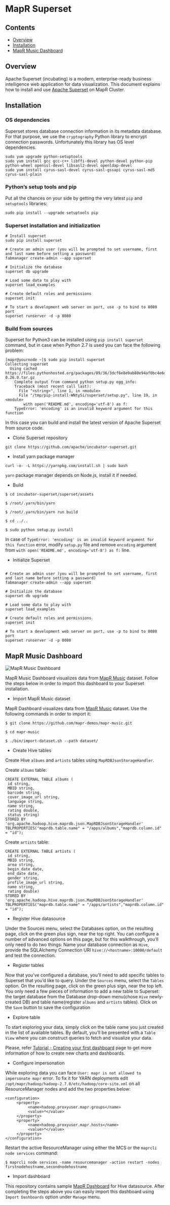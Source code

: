 # MapR Superset

## Contents

* [Overview](#overview)
* [Installation](#installation)
* [MapR Music Dashboard](#mapr-music-dashboard)


## Overview

Apache Superset (incubating) is a modern, enterprise-ready business intelligence web application for data visualization.
This document explains how to install and use [Apache Superset](https://superset.incubator.apache.org) on MapR Cluster. 

## Installation

### OS dependencies
    
Superset stores database connection information in its metadata database. For that purpose, we use the `cryptography` 
Python library to encrypt connection passwords. Unfortunately this library has OS level dependencies.

```
sudo yum upgrade python-setuptools
sudo yum install gcc gcc-c++ libffi-devel python-devel python-pip python-wheel openssl-devel libsasl2-devel openldap-devel
sudo yum install cyrus-sasl-devel cyrus-sasl-gssapi cyrus-sasl-md5 cyrus-sasl-plain
```

### Python’s setup tools and pip

Put all the chances on your side by getting the very latest `pip` and `setuptools` libraries:

```
sudo pip install --upgrade setuptools pip

```
### Superset installation and initialization
    
```
# Install superset
sudo pip install superset

# Create an admin user (you will be prompted to set username, first and last name before setting a password)
fabmanager create-admin --app superset

# Initialize the database
superset db upgrade

# Load some data to play with
superset load_examples

# Create default roles and permissions
superset init

# To start a development web server on port, use -p to bind to 8080 port
superset runserver -d -p 8080
```

### Build from sources

Superset for Python3 can be installed using `pip install superset` command, but in case when Python 2.7 is used you 
can face the following problem:

```
[mapr@yournode ~]$ sudo pip install superset
Collecting superset
  Using cached https://files.pythonhosted.org/packages/89/36/3dcf6e8e9ab80e94af0bc4e6ddf296d8ece737f52b39f721e0296267a9e8/superset-0.26.0.tar.gz
    Complete output from command python setup.py egg_info:
    Traceback (most recent call last):
      File "<string>", line 1, in <module>
      File "/tmp/pip-install-WNtySi/superset/setup.py", line 19, in <module>
        with open('README.md', encoding='utf-8') as f:
    TypeError: 'encoding' is an invalid keyword argument for this function
``` 

In this case you can build and install the latest version of Apache Superset from source code. 

* Clone Superset repository

```
git clone https://github.com/apache/incubator-superset.git
```

* Install yarn package manager

```
curl -o- -L https://yarnpkg.com/install.sh | sudo bash
```
`yarn` package manager depends on Node.js, install it if needed.

* Build

```
$ cd incubator-superset/superset/assets

$ /root/.yarn/bin/yarn

$ /root/.yarn/bin/yarn run build

$ cd ../..

$ sudo python setup.py install
```

In case of `TypeError: 'encoding' is an invalid keyword argument for this function` error, modify `setup.py` file and 
remove `encoding` argument from `with open('README.md', encoding='utf-8') as f:` line.

* Initialize Superset
```

# Create an admin user (you will be prompted to set username, first and last name before setting a password)
fabmanager create-admin --app superset

# Initialize the database
superset db upgrade

# Load some data to play with
superset load_examples

# Create default roles and permissions
superset init

# To start a development web server on port, use -p to bind to 8080 port
superset runserver -d -p 8080
```


## MapR Music Dashboard

![](images/mapr-music-dashboard.png?raw=true "MapR Music Dashboard")

MapR Music Dashboard visualizes data from [MapR Music](https://github.com/mapr-demos/mapr-music) dataset. Follow the 
steps below in order to import this dashboard to your Superset installation.

* Import MapR Music dataset

MapR Dashboard visualizes data from [MapR Music](https://github.com/mapr-demos/mapr-music) dataset. Use the following 
commands in order to import it:
```
$ git clone https://github.com/mapr-demos/mapr-music.git

$ cd mapr-music

$ ./bin/import-dataset.sh --path dataset/
```

* Create Hive tables

Create Hive `albums` and `artists` tables using `MapRDBJsonStorageHandler`.


Create `albums` table:
```
CREATE EXTERNAL TABLE albums ( 
 id string, 
 MBID string, 
 barcode string, 
 cover_image_url string, 
 language string,
 name string,
 rating double,
 status string) 
STORED BY 'org.apache.hadoop.hive.maprdb.json.MapRDBJsonStorageHandler' 
TBLPROPERTIES("maprdb.table.name" = "/apps/albums","maprdb.column.id" = "id"); 
```

Create `artists` table:
```
CREATE EXTERNAL TABLE artists ( 
 id string, 
 MBID string, 
 area string, 
 begin_date date,
 end_date date,
 gender string,
 profile_image_url string, 
 name string,
 rating double) 
STORED BY 'org.apache.hadoop.hive.maprdb.json.MapRDBJsonStorageHandler' 
TBLPROPERTIES("maprdb.table.name" = "/apps/artists","maprdb.column.id" = "id"); 
```

* Register Hive datasource

Under the Sources menu, select the Databases option, on the resulting page, click on the green plus sign, near the top 
right. You can configure a number of advanced options on this page, but for this walkthrough, you’ll only need to do two 
things: Name your database connection as `Hive`, provide the SQLAlchemy Connection URI `hive://<hostname>:10000/default` 
and test the connection.

* Register tables

Now that you’ve configured a database, you’ll need to add specific tables to Superset that you’d like to query.
Under the `Sources` menu, select the `Tables` option. On the resulting page, click on the green plus sign, near the top 
left. You only need a few pieces of information to add a new table to Superset: the target database from the Database 
drop-down menu(chose `Hive` newly-created DB) and table name(register `albums` and `artists` tables). 
Click on the `Save` button to save the configuration

* Explore table

To start exploring your data, simply click on the table name you just created in the list of available tables. By 
default, you’ll be presented with a `Table View` where you can construct queries to fetch and visualize your data.

Please, refer [Tutorial - Creating your first dashboard](https://superset.incubator.apache.org/tutorial.html) page to 
get more information of how to create new charts and dashboards.

* Configure impersonation

While exploring data you can face `User: mapr is not allowed to impersonate mapr` error. To fix it for YARN deployments 
edit `/opt/mapr/hadoop/hadoop-2.7.0/etc/hadoop/core-site.xml` on all ResourceManager nodes and add the two properties 
below:

```
<configuration> 
     <property> 
          <name>hadoop.proxyuser.mapr.groups</name> 
          <value>*</value> 
     </property> 
     <property> 
          <name>hadoop.proxyuser.mapr.hosts</name> 
          <value>*</value> 
     </property> 
</configuration>
```

Restart the active ResourceManager using either the MCS or the `maprcli node services` command:
```
$ maprcli node services -name resourcemanager -action restart -nodes firstnodehostname,secondnodehostname
```

* Import dashboard 

This repository contains sample [MapR Dashboard](/dashboard/mapr-dashboard-hive.json) for Hive datasource. After 
completing the steps above you can easily import this dashboard using `Import Dashboards` option under `Manage` menu.
